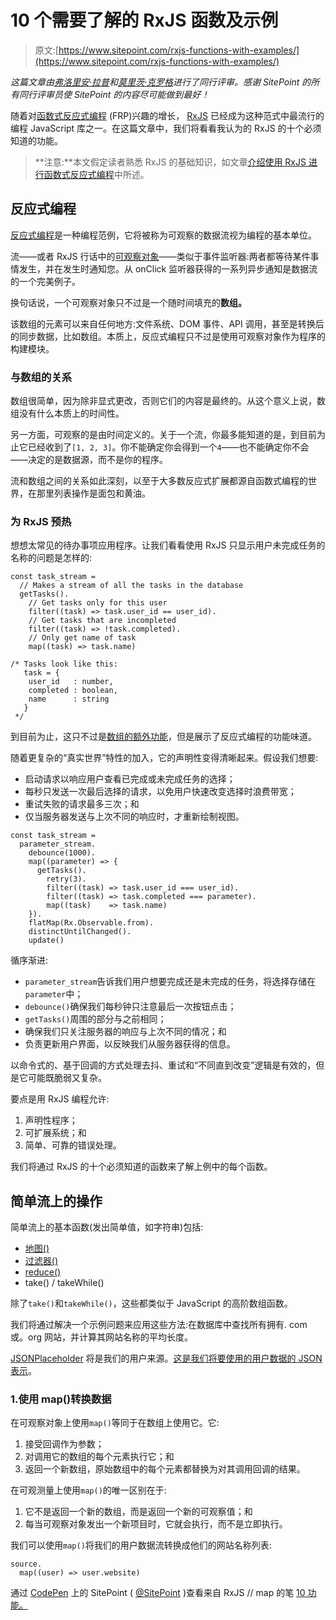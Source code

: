 # 10 个需要了解的 RxJS 函数及示例

> 原文:[https://www.sitepoint.com/rxjs-functions-with-examples/](https://www.sitepoint.com/rxjs-functions-with-examples/)

*这篇文章由[弗洛里安·拉普](https://www.sitepoint.com/author/frappl)和[莫里茨·克罗格](https://www.sitepoint.com/author/morkro/)进行了同行评审。感谢 SitePoint 的所有同行评审员使 SitePoint 的内容尽可能做到最好！*

随着对[函数式反应式编程](https://en.wikipedia.org/wiki/Functional_reactive_programming) (FRP)兴趣的增长， [RxJS](https://github.com/Reactive-Extensions/RxJS) 已经成为这种范式中最流行的编程 JavaScript 库之一。在这篇文章中，我们将看看我认为的 RxJS 的十个必须知道的功能。

> **注意:**本文假定读者熟悉 RxJS 的基础知识，如文章[介绍使用 RxJS 进行函数式反应式编程](https://www.sitepoint.com/functional-reactive-programming-rxjs/)中所述。

## 反应式编程

[反应式编程](http://reactivex.io/intro.html)是一种编程范例，它将被称为可观察的数据流视为编程的基本单位。

流——或者 RxJS 行话中的[可观察对象](https://github.com/Reactive-Extensions/RxJS/blob/master/doc/api/core/observable.md)——类似于事件监听器:两者都等待某件事情发生，并在发生时通知您。从 onClick 监听器获得的一系列异步通知是数据流的一个完美例子。

换句话说，一个可观察对象只不过是一个随时间填充的**数组。**

该数组的元素可以来自任何地方:文件系统、DOM 事件、API 调用，甚至是转换后的同步数据，比如数组。本质上，反应式编程只不过是使用可观察对象作为程序的构建模块。

### 与数组的关系

数组很简单，因为除非显式更改，否则它们的内容是最终的。从这个意义上说，数组没有什么本质上的时间性。

另一方面，可观察的是由时间定义的。关于一个流，你最多能知道的是，到目前为止它已经收到了`[1, 2, 3]`。你不能确定你会得到一个`4`——也不能确定你不会——决定的是数据源，而不是你的程序。

流和数组之间的关系如此深刻，以至于大多数反应式扩展都源自函数式编程的世界，在那里列表操作是面包和黄油。

### 为 RxJS 预热

想想太常见的待办事项应用程序。让我们看看使用 RxJS 只显示用户未完成任务的名称的问题是怎样的:

```
const task_stream =
  // Makes a stream of all the tasks in the database
  getTasks().
    // Get tasks only for this user
    filter((task) => task.user_id == user_id).
    // Get tasks that are incompleted
    filter((task) => !task.completed).
    // Only get name of task
    map((task) => task.name)

/* Tasks look like this:
   task = {
    user_id   : number,
    completed : boolean,
    name      : string
   }
 */ 
```

到目前为止，这只不过是[数组的额外功能](https://www.sitepoint.com/back-to-basics-array-extras/)，但是展示了反应式编程的功能味道。

随着更复杂的“真实世界”特性的加入，它的声明性变得清晰起来。假设我们想要:

*   启动请求以响应用户查看已完成或未完成任务的选择；
*   每秒只发送一次最后选择的请求，以免用户快速改变选择时浪费带宽；
*   重试失败的请求最多三次；和
*   仅当服务器发送与上次不同的响应时，才重新绘制视图。

```
const task_stream =
  parameter_stream.
    debounce(1000).
    map((parameter) => {
      getTasks().
        retry(3).
        filter((task) => task.user_id === user_id).
        filter((task) => task.completed === parameter).
        map((task)    => task.name)
    }).
    flatMap(Rx.Observable.from).
    distinctUntilChanged().
    update() 
```

循序渐进:

*   `parameter_stream`告诉我们用户想要完成还是未完成的任务，将选择存储在`parameter`中；
*   `debounce()`确保我们每秒钟只注意最后一次按钮点击；
*   `getTasks()`周围的部分与之前相同；
*   确保我们只关注服务器的响应与上次不同的情况；和
*   负责更新用户界面，以反映我们从服务器获得的信息。

以命令式的、基于回调的方式处理去抖、重试和“不同直到改变”逻辑是有效的，但是它可能既脆弱又复杂。

要点是用 RxJS 编程允许:

1.  声明性程序；
2.  可扩展系统；和
3.  简单、可靠的错误处理。

我们将通过 RxJS 的十个必须知道的函数来了解上例中的每个函数。

## 简单流上的操作

简单流上的基本函数(发出简单值，如字符串)包括:

*   [地图()](https://developer.mozilla.org/en-US/docs/Web/JavaScript/Reference/Global_Objects/Array/map)
*   [过滤器()](https://developer.mozilla.org/en-US/docs/Web/JavaScript/Reference/Global_Objects/Array/filter)
*   [reduce()](https://developer.mozilla.org/en-US/docs/Web/JavaScript/Reference/Global_Objects/Array/Reduce)
*   take() / takeWhile()

除了`take()`和`takeWhile()`，这些都类似于 JavaScript 的高阶数组函数。

我们将通过解决一个示例问题来应用这些方法:在数据库中查找所有拥有. com 或。org 网站，并计算其网站名称的平均长度。

[JSONPlaceholder](http://jsonplaceholder.typicode.com/) 将是我们的用户来源。[这是我们将要使用的用户数据的 JSON 表示](http://jsonplaceholder.typicode.com/users/1)。

### 1.使用 map()转换数据

在可观察对象上使用`map()`等同于在数组上使用它。它:

1.  接受回调作为参数；
2.  对调用它的数组的每个元素执行它；和
3.  返回一个新数组，原始数组中的每个元素都替换为对其调用回调的结果。

在可观测量上使用`map()`的唯一区别在于:

1.  它不是返回一个新的数组，而是返回一个新的可观察值；和
2.  每当可观察对象发出一个新项目时，它就会执行，而不是立即执行。

我们可以使用`map()`将我们的用户数据流转换成他们的网站名称列表:

```
source.
  map((user) => user.website) 
```

通过 [CodePen](http://codepen.io) 上的 SitePoint ( [@SitePoint](http://codepen.io/SitePoint) )查看来自 RxJS // map 的笔 [10 功能。](http://codepen.io/SitePoint/pen/xOLaWb/)